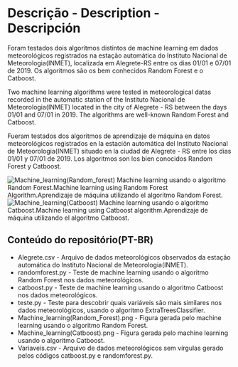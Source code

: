 # Descrição - Description - Descripción
Foram testados dois algoritmos distintos de machine learning em dados meteorológicos registrados na estação automática do Instituto Nacional de Meteorologia(INMET), localizada em Alegrete-RS entre os dias 01/01 e 07/01 de 2019. Os algoritmos são os bem conhecidos Random Forest e o Catboost.

Two machine learning algorithms were tested in meteorological datas recorded in the automatic station of the Instituto Nacional de Meteorologia(INMET) located in the city of Alegrete - RS between the days 01/01 and 07/01 in 2019. The algorithms are well-known Random Forest and Catboost.  

Fueram testados dos algoritmos de aprendizaje de máquina en datos meteorológicos registrados en la estación automática del Instituto Nacional de Meteorologia(INMET) situado en la ciudad de Alegrete - RS entre los dias 01/01 y 07/01 de 2019. Los algoritmos son los bien conocidos Random Forest y Catboost. 

![Machine_learning(Random_forest)](https://user-images.githubusercontent.com/80546143/155857811-93f76264-08f0-4e40-a95a-0752ba7ac2f6.png)
Machine learning usando o algoritmo Random Forest.Machine learning using Random Forest Algorithm.Aprendizaje de máquina utilizando el algoritmo Random Forest.  
![Machine_learning(Catboost)](https://user-images.githubusercontent.com/80546143/155857869-a36c6764-7591-4012-be46-874067ab051a.png)
Machine learning usando o algoritmo Catboost.Machine learning using Catboost algorithm.Aprendizaje de máquina utilizando el algoritmo Catboost. 

## Conteúdo do repositório(PT-BR)
+ Alegrete.csv - Arquivo de dados meteorológicos observados da estação automática do Instituto Nacional de Meteorologia(INMET).
+ randomforest.py - Teste de machine learning usando o algoritmo Random Forest nos dados meteorológicos.
+ catboost.py - Teste de machine learning usando o algoritmo Catboost nos dados meteorológicos.
+ teste.py - Teste para descobrir quais variáveis são mais similares nos dados meteorológicos, usando o algoritmo ExtraTreesClassifier.
+ Machine_learning(Random_Forest).png - Figura gerada pelo machine learning usando o algoritmo Random Forest.
+ Machine_learning(Catboost).png - Figura gerada pelo machine learning usando o algoritmo Catboost.
+ Variaveis.csv - Arquivo de dados meteorológicos sem vírgulas gerado pelos códigos catboost.py e randomforest.py.
